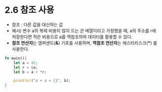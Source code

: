 2.6 참조 사용
==
- 참조 : 다른 값을 대신하는 값
- 예시) 변수 a의 복제 비용이 많이 드는 큰 배열이라고 가정했을 때, a의 주소를 r에 저장한다면 적은 비용으로 a를 역참조하여 데이터를 활용할 수 있다.
- **참조 연산자**는 앰퍼샌드(**&**) 기호를 사용하며, **역참조 연산자**는 애스터리스크(**\***) 를 사용한다.
```rust
fn main(){
    let a = 42;
    let r = &a;
    let b = a + *r;

    println!("a + a = {}", b);
}
```
